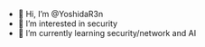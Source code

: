 - 👋 Hi, I’m @YoshidaR3n
- 👀 I’m interested in security
- 🌱 I’m currently learning security/network and AI

<!---
YoshidaR3n/YoshidaR3n is a ✨ special ✨ repository because its `README.md` (this file) appears on your GitHub profile.
You can click the Preview link to take a look at your changes.
--->
